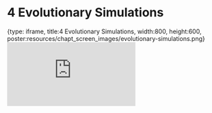 # 4 Evolutionary Simulations
 
{type: iframe, title:4 Evolutionary Simulations, width:800, height:600, poster:resources/chapt_screen_images/evolutionary-simulations.png}
![](https://stephaniemyan.github.io/hgv_modules/no_toc/evolutionary-simulations.html)
 

 
